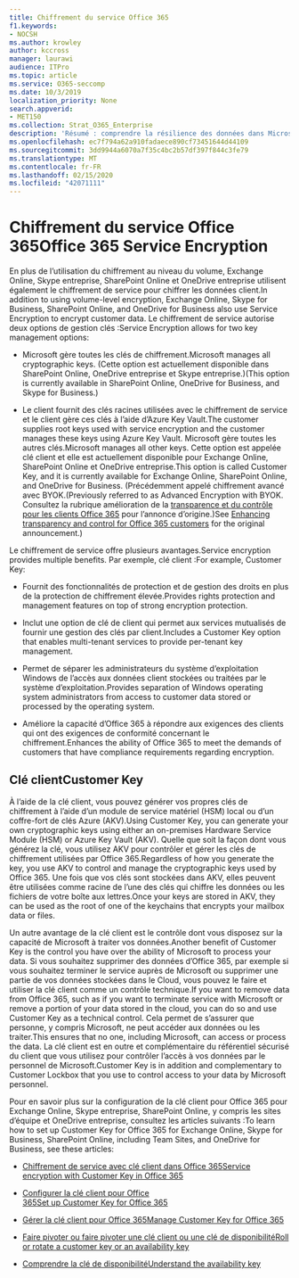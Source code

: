 ```yaml
---
title: Chiffrement du service Office 365
f1.keywords:
- NOCSH
ms.author: krowley
author: kccross
manager: laurawi
audience: ITPro
ms.topic: article
ms.service: O365-seccomp
ms.date: 10/3/2019
localization_priority: None
search.appverid:
- MET150
ms.collection: Strat_O365_Enterprise
description: 'Résumé : comprendre la résilience des données dans Microsoft Office 365.'
ms.openlocfilehash: ec7f794a62a910fadaece890cf73451644d44109
ms.sourcegitcommit: 3dd9944a6070a7f35c4bc2b57df397f844c3fe79
ms.translationtype: MT
ms.contentlocale: fr-FR
ms.lasthandoff: 02/15/2020
ms.locfileid: "42071111"
---
```

# <a name="office-365-service-encryption"></a><span data-ttu-id="13695-103">Chiffrement du service Office 365</span><span class="sxs-lookup"><span data-stu-id="13695-103">Office 365 Service Encryption</span></span>

<span data-ttu-id="13695-104">En plus de l’utilisation du chiffrement au niveau du volume, Exchange Online, Skype entreprise, SharePoint Online et OneDrive entreprise utilisent également le chiffrement de service pour chiffrer les données client.</span><span class="sxs-lookup"><span data-stu-id="13695-104">In addition to using volume-level encryption, Exchange Online, Skype for Business, SharePoint Online, and OneDrive for Business also use Service Encryption to encrypt customer data.</span></span> <span data-ttu-id="13695-105">Le chiffrement de service autorise deux options de gestion clés :</span><span class="sxs-lookup"><span data-stu-id="13695-105">Service Encryption allows for two key management options:</span></span>

- <span data-ttu-id="13695-106">Microsoft gère toutes les clés de chiffrement.</span><span class="sxs-lookup"><span data-stu-id="13695-106">Microsoft manages all cryptographic keys.</span></span> <span data-ttu-id="13695-107">(Cette option est actuellement disponible dans SharePoint Online, OneDrive entreprise et Skype entreprise.)</span><span class="sxs-lookup"><span data-stu-id="13695-107">(This option is currently available in SharePoint Online, OneDrive for Business, and Skype for Business.)</span></span>

- <span data-ttu-id="13695-108">Le client fournit des clés racines utilisées avec le chiffrement de service et le client gère ces clés à l’aide d’Azure Key Vault.</span><span class="sxs-lookup"><span data-stu-id="13695-108">The customer supplies root keys used with service encryption and the customer manages these keys using Azure Key Vault.</span></span> <span data-ttu-id="13695-109">Microsoft gère toutes les autres clés.</span><span class="sxs-lookup"><span data-stu-id="13695-109">Microsoft manages all other keys.</span></span> <span data-ttu-id="13695-110">Cette option est appelée clé client et elle est actuellement disponible pour Exchange Online, SharePoint Online et OneDrive entreprise.</span><span class="sxs-lookup"><span data-stu-id="13695-110">This option is called Customer Key, and it is currently available for Exchange Online, SharePoint Online, and OneDrive for Business.</span></span> <span data-ttu-id="13695-111">(Précédemment appelé chiffrement avancé avec BYOK.</span><span class="sxs-lookup"><span data-stu-id="13695-111">(Previously referred to as Advanced Encryption with BYOK.</span></span> <span data-ttu-id="13695-112">Consultez la rubrique amélioration de la [transparence et du contrôle pour les clients Office 365](https://blogs.office.com/2015/04/21/enhancing-transparency-and-control-for-office-365-customers/) pour l’annonce d’origine.)</span><span class="sxs-lookup"><span data-stu-id="13695-112">See [Enhancing transparency and control for Office 365 customers](https://blogs.office.com/2015/04/21/enhancing-transparency-and-control-for-office-365-customers/) for the original announcement.)</span></span>

<span data-ttu-id="13695-113">Le chiffrement de service offre plusieurs avantages.</span><span class="sxs-lookup"><span data-stu-id="13695-113">Service encryption provides multiple benefits.</span></span> <span data-ttu-id="13695-114">Par exemple, clé client :</span><span class="sxs-lookup"><span data-stu-id="13695-114">For example, Customer Key:</span></span>

- <span data-ttu-id="13695-115">Fournit des fonctionnalités de protection et de gestion des droits en plus de la protection de chiffrement élevée.</span><span class="sxs-lookup"><span data-stu-id="13695-115">Provides rights protection and management features on top of strong encryption protection.</span></span>

- <span data-ttu-id="13695-116">Inclut une option de clé de client qui permet aux services mutualisés de fournir une gestion des clés par client.</span><span class="sxs-lookup"><span data-stu-id="13695-116">Includes a Customer Key option that enables multi-tenant services to provide per-tenant key management.</span></span>

- <span data-ttu-id="13695-117">Permet de séparer les administrateurs du système d’exploitation Windows de l’accès aux données client stockées ou traitées par le système d’exploitation.</span><span class="sxs-lookup"><span data-stu-id="13695-117">Provides separation of Windows operating system administrators from access to customer data stored or processed by the operating system.</span></span>

- <span data-ttu-id="13695-118">Améliore la capacité d’Office 365 à répondre aux exigences des clients qui ont des exigences de conformité concernant le chiffrement.</span><span class="sxs-lookup"><span data-stu-id="13695-118">Enhances the ability of Office 365 to meet the demands of customers that have compliance requirements regarding encryption.</span></span>

## <a name="customer-key"></a><span data-ttu-id="13695-119">Clé client</span><span class="sxs-lookup"><span data-stu-id="13695-119">Customer Key</span></span>

<span data-ttu-id="13695-120">À l’aide de la clé client, vous pouvez générer vos propres clés de chiffrement à l’aide d’un module de service matériel (HSM) local ou d’un coffre-fort de clés Azure (AKV).</span><span class="sxs-lookup"><span data-stu-id="13695-120">Using Customer Key, you can generate your own cryptographic keys using either an on-premises Hardware Service Module (HSM) or Azure Key Vault (AKV).</span></span> <span data-ttu-id="13695-121">Quelle que soit la façon dont vous générez la clé, vous utilisez AKV pour contrôler et gérer les clés de chiffrement utilisées par Office 365.</span><span class="sxs-lookup"><span data-stu-id="13695-121">Regardless of how you generate the key, you use AKV to control and manage the cryptographic keys used by Office 365.</span></span> <span data-ttu-id="13695-122">Une fois que vos clés sont stockées dans AKV, elles peuvent être utilisées comme racine de l’une des clés qui chiffre les données ou les fichiers de votre boîte aux lettres.</span><span class="sxs-lookup"><span data-stu-id="13695-122">Once your keys are stored in AKV, they can be used as the root of one of the keychains that encrypts your mailbox data or files.</span></span>

<span data-ttu-id="13695-123">Un autre avantage de la clé client est le contrôle dont vous disposez sur la capacité de Microsoft à traiter vos données.</span><span class="sxs-lookup"><span data-stu-id="13695-123">Another benefit of Customer Key is the control you have over the ability of Microsoft to process your data.</span></span> <span data-ttu-id="13695-124">Si vous souhaitez supprimer des données d’Office 365, par exemple si vous souhaitez terminer le service auprès de Microsoft ou supprimer une partie de vos données stockées dans le Cloud, vous pouvez le faire et utiliser la clé client comme un contrôle technique.</span><span class="sxs-lookup"><span data-stu-id="13695-124">If you want to remove data from Office 365, such as if you want to terminate service with Microsoft or remove a portion of your data stored in the cloud, you can do so and use Customer Key as a technical control.</span></span> <span data-ttu-id="13695-125">Cela permet de s’assurer que personne, y compris Microsoft, ne peut accéder aux données ou les traiter.</span><span class="sxs-lookup"><span data-stu-id="13695-125">This ensures that no one, including Microsoft, can access or process the data.</span></span> <span data-ttu-id="13695-126">La clé client est en outre et complémentaire du référentiel sécurisé du client que vous utilisez pour contrôler l’accès à vos données par le personnel de Microsoft.</span><span class="sxs-lookup"><span data-stu-id="13695-126">Customer Key is in addition and complementary to Customer Lockbox that you use to control access to your data by Microsoft personnel.</span></span>

<span data-ttu-id="13695-127">Pour en savoir plus sur la configuration de la clé client pour Office 365 pour Exchange Online, Skype entreprise, SharePoint Online, y compris les sites d’équipe et OneDrive entreprise, consultez les articles suivants :</span><span class="sxs-lookup"><span data-stu-id="13695-127">To learn how to set up Customer Key for Office 365 for Exchange Online, Skype for Business, SharePoint Online, including Team Sites, and OneDrive for Business, see these articles:</span></span>

- [<span data-ttu-id="13695-128">Chiffrement de service avec clé client dans Office 365</span><span class="sxs-lookup"><span data-stu-id="13695-128">Service encryption with Customer Key in Office 365</span></span>](customer-key-overview.md)

- [<span data-ttu-id="13695-129">Configurer la clé client pour Office 365</span><span class="sxs-lookup"><span data-stu-id="13695-129">Set up Customer Key for Office 365</span></span>](customer-key-set-up.md)

- [<span data-ttu-id="13695-130">Gérer la clé client pour Office 365</span><span class="sxs-lookup"><span data-stu-id="13695-130">Manage Customer Key for Office 365</span></span>](customer-key-manage.md)

- [<span data-ttu-id="13695-131">Faire pivoter ou faire pivoter une clé client ou une clé de disponibilité</span><span class="sxs-lookup"><span data-stu-id="13695-131">Roll or rotate a customer key or an availability key</span></span>](customer-key-availability-key-roll.md)

- [<span data-ttu-id="13695-132">Comprendre la clé de disponibilité</span><span class="sxs-lookup"><span data-stu-id="13695-132">Understand the availability key</span></span>](customer-key-availability-key-understand.md)
 
